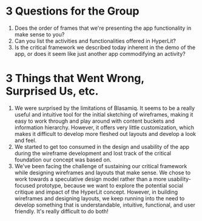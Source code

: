# 3 Questions for the Group

1. Does the order of frames that we're presenting the app functionality in make sense to you?
2. Can you list the activities and functionalities offered in HyperLit?
3. Is the critical framework we described today inherent in the demo of the app, or does it seem like just another app commodifying an activity?

# 3 Things that Went Wrong, Surprised Us, etc.

1. We were surprised by the limitations of Blasamiq. It seems to be a really useful and intuitive tool for the initial sketching of wireframes, making it easy to work through and play around with content buckets and information hierarchy. However, it offers very little customization, which makes it difficult to develop more fleshed out layouts and develop a look and feel.
2. We started to get too consumed in the design and usability of the app during the wireframe development and lost track of the critical foundation our concept was based on.
3. We've been facing the challenge of sustaining our critical framework while designing wireframes and layouts that make sense. We chose to work towards a speculative design model rather than a more usability-focused prototype, because we want to explore the potential social critique and impact of the HyperLit concept. However, in building wireframes and designing layouts, we keep running into the need to develop something that is understandable, intuitive, functional, and user friendly. It's really difficult to do both!
